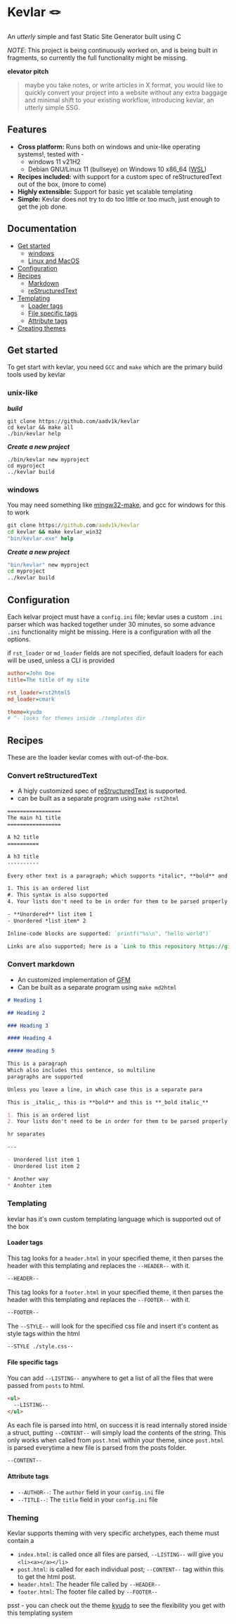 # Kevlar 🪢

An _utterly_ simple and fast Static Site Generator built using C

_NOTE_: This project is being continuously worked on, and is being built in fragments, so currently the full functionality might be missing.

**elevator pitch**

> maybe you take notes, or write articles in X format, you would like to quickly convert your project into a website without any extra baggage and minimal shift to your existing workflow, introducing kevlar, an utterly simple SSG.

## Features

- **Cross platform:** Runs both on windows and unix-like operating systems!, tested with -
  - windows 11 v21H2
  - Debian GNU/Linux 11 (bullseye) on Windows 10 x86_64 ([WSL](https://learn.microsoft.com/en-us/windows/wsl/))
- **Recipes included:** with support for a custom spec of reStructuredText out of the box, (more to come)
- **Highly extensible:** Support for basic yet scalable templating
- **Simple:** Kevlar does not try to do too little or too much, just enough to get the job done.

## Documentation

- [Get started](#get-started)
  - [windows](#windows)
  - [Linux and MacOS](#unix-linke)
- [Configuration](#configuration)
- [Recipes](#recipes)
  - [Markdown](#convert-markdown)
  - [reStructuredText](#convert-restructuredtext)
- [Templating](#templating)
  - [Loader tags](#loader-tags)
  - [File specific tags](#file-specific-tags)
  - [Attribute tags](#attribute-tags)
- [Creating themes](#theming)

## Get started

To get start with kevlar, you need `GCC` and `make` which are the primary build tools used by kevlar

### unix-like

**_build_**

```shell
git clone https://github.com/aadv1k/kevlar
cd kevlar && make all
./bin/kevlar help
```

**_Create a new project_**

```shell
./bin/kevlar new myproject
cd myproject
../kevlar build
```

### windows

You may need something like [mingw32-make](https://sourceforge.net/projects/mingw/files/MinGW/Extension/make/mingw32-make-3.80-3/), and gcc for windows for this to work

```cmd
git clone https://github.com/aadv1k/kevlar
cd kevlar && make kevlar_win32
"bin/kevlar.exe" help
```

**_Create a new project_**

```cmd
"bin/kevlar" new myproject
cd myproject
../kevlar build
```

## Configuration

Each kelvar project must have a `config.ini` file; kevlar uses a custom `.ini` parser which was hacked together under 30 minutes, so some advance `.ini` functionality might be missing. Here is a configuration with all the options.

if `rst_loader` or `md_loader` fields are not specified, default loaders for each will be used, unless a CLI is provided

```ini
author=John Doe
title=The title of my site

rst_loader=rst2html5
md_loader=cmark

theme=kyudo
# ^- looks for themes inside ./templates dir
```

## Recipes

These are the loader kevlar comes with out-of-the-box.

### Convert reStructuredText

- A higly customized spec of [reStructuredText](https://docutils.sourceforge.io/rst.html) is supported.
- can be built as a separate program using `make rst2html`

```rst
=================
The main h1 title
=================

A h2 title
==========

A h3 title
----------

Every other text is a paragraph; which supports *italic*, **bold** and ***bold italic*** text.

1. This is an ordered list
#. This syntax is also supported
4. Your lists don't need to be in order for them to be parsed properly

- **Unordered** list item 1
- Unordered *list item* 2

Inline-code blocks are supported: `printf("%s\n", "hello world")`

Links are also supported; here is a `Link to this repository https://github.com/aadv1k/kevlar`_
```

### Convert markdown

- An customized implementation of [GFM](https://github.github.com/gfm/)
- Can be built as a separate program using `make md2html`

```md
# Heading 1

## Heading 2

### Heading 3

#### Heading 4

##### Heading 5

This is a paragraph
Which also includes this sentence, so multiline
paragraphs are supported

Unless you leave a line, in which case this is a separate para

This is _italic_, this is **bold** and this is **_bold italic_**

1. This is an ordered list
2. Your lists don't need to be in order for them to be parsed properly

hr separates

---

- Unordered list item 1
- Unordered list item 2

* Another way
* Anohter item
```

### Templating

kevlar has it's own custom templating language which is supported out of the box

#### Loader tags

This tag looks for a `header.html` in your specified theme, it then parses the header with this templating and replaces the `--HEADER--` with it.

```html
--HEADER--
```

This tag looks for a `footer.html` in your specified theme, it then parses the header with this templating and replaces the `--FOOTER--` with it.

```html
--FOOTER--
```

The `--STYLE--` will look for the specified css file and insert it's content as style tags within the html

```html
--STYLE ./style.css--
```

#### File specific tags

You can add `--LISTING--` anywhere to get a list of all the files that were passed from `posts` to html.

```html
<ul>
  --LISTING--
</ul>
```

As each file is parsed into html, on success it is read internally stored inside a struct, putting `--CONTENT--` will simply load the contents of the string.
This only works when called from `post.html` within your theme, since `post.html` is parsed everytime a new file is parsed from the posts folder.

```html
--CONTENT--
```

#### Attribute tags

- `--AUTHOR--`: The `author` field in your `config.ini` file
- `--TITLE--`: The `title` field in your `config.ini` file

### Theming

Kevlar supports theming with very specific archetypes, each theme must contain a

- `index.html`: is called once all files are parsed, `--LISTING--` will give you `<li><a></a></li>`
- `post.html`: is called for each individual post; `--CONTENT--` tag within this to get the html post.
- `header.html`: The header file called by `--HEADER--`
- `footer.html`: The footer file called by `--FOOTER--`

psst - you can check out the theme [kyudo](https://github.com/aadv1k/kyudo) to see the flexibility you get with this templating system
